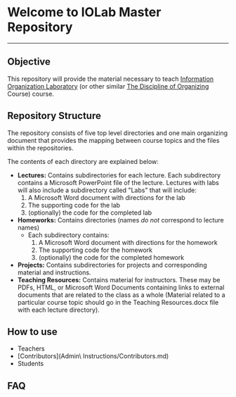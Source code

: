 # Welcome to IOLab Master Repository
---
## Objective
This repository will provide the material necessary to teach [Information Organization Laboratory](http://www.ischool.berkeley.edu/courses/i290ta) (or other similar [The Discipline of Organizing](http://disciplineoforganizing.org/) Course) course.

## Repository Structure
The repository consists of five top level directories and one main organizing document that provides the mapping between course topics and the files within the repositories.

The contents of each directory are explained below:
- **Lectures:** Contains subdirectories for each lecture. Each subdirectory contains a Microsoft PowerPoint file of the lecture. Lectures with labs will also include a subdirectory called "Labs" that will include:
    1. A Microsoft Word document with directions for the lab
    2. The supporting code for the lab
    3. (optionally) the code for the completed lab
- **Homeworks:** Contains directories (names *do not* correspond to lecture names)
  - Each subdirectory contains:
    1. A Microsoft Word document with directions for the homework
    2. The supporting code for the homework
    3. (optionally) the code for the completed homework
- **Projects:** Contains subdirectories for projects and corresponding material and instructions.
- **Teaching Resources:** Contains material for instructors. These may be PDFs, HTML, or Microsoft Word Documents containing links to external documents that are related to the class as a whole (Material related to a particular course topic should go in the Teaching Resources.docx file with each lecture directory).

## How to use
- Teachers
- [Contributors](Admin\ Instructions/Contributors.md)
- Students

## FAQ
